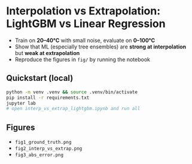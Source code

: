 # Interpolation vs Extrapolation: LightGBM vs Linear Regression

- Train on **20–40°C** with small noise, evaluate on **0–100°C**
- Show that ML (especially tree ensembles) are **strong at interpolation** but **weak at extrapolation**
- Reproduce the figures in `fig/` by running the notebook

## Quickstart (local)

```bash
python -m venv .venv && source .venv/bin/activate
pip install -r requirements.txt
jupyter lab
# open interp_vs_extrap_lightgbm.ipynb and run all
```

## Figures
- `fig1_ground_truth.png`
- `fig2_interp_vs_extrap.png`
- `fig3_abs_error.png`
